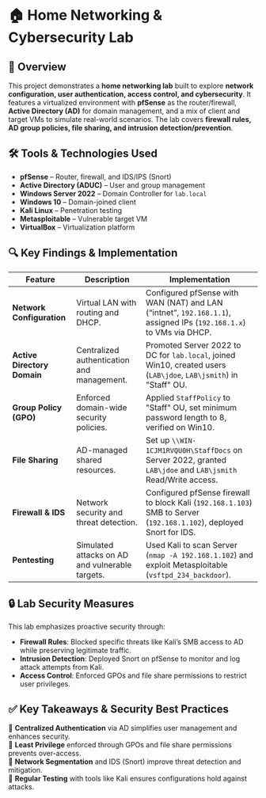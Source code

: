 # 🏠 Home Networking & Cybersecurity Lab

## 📌 Overview
This project demonstrates a **home networking lab** built to explore **network configuration, user authentication, access control, and cybersecurity**. It features a virtualized environment with **pfSense** as the router/firewall, **Active Directory (AD)** for domain management, and a mix of client and target VMs to simulate real-world scenarios. The lab covers **firewall rules, AD group policies, file sharing, and intrusion detection/prevention**.

## 🛠 Tools & Technologies Used
- **pfSense** – Router, firewall, and IDS/IPS (Snort)  
- **Active Directory (ADUC)** – User and group management  
- **Windows Server 2022** – Domain Controller for `lab.local`  
- **Windows 10** – Domain-joined client  
- **Kali Linux** – Penetration testing  
- **Metasploitable** – Vulnerable target VM  
- **VirtualBox** – Virtualization platform  

## 🔍 Key Findings & Implementation

| Feature | Description | Implementation |
|---------|-------------|----------------|
| **Network Configuration** | Virtual LAN with routing and DHCP. | Configured pfSense with WAN (NAT) and LAN (“intnet”, `192.168.1.1`), assigned IPs (`192.168.1.x`) to VMs via DHCP. |
| **Active Directory Domain** | Centralized authentication and management. | Promoted Server 2022 to DC for `lab.local`, joined Win10, created users (`LAB\jdoe`, `LAB\jsmith`) in "Staff" OU. |
| **Group Policy (GPO)** | Enforced domain-wide security policies. | Applied `StaffPolicy` to "Staff" OU, set minimum password length to 8, verified on Win10. |
| **File Sharing** | AD-managed shared resources. | Set up `\\WIN-1CJM1RVQU0H\StaffDocs` on Server 2022, granted `LAB\jdoe` and `LAB\jsmith` Read/Write access. |
| **Firewall & IDS** | Network security and threat detection. | Configured pfSense firewall to block Kali (`192.168.1.103`) SMB to Server (`192.168.1.102`), deployed Snort for IDS. |
| **Pentesting** | Simulated attacks on AD and vulnerable targets. | Used Kali to scan Server (`nmap -A 192.168.1.102`) and exploit Metasploitable (`vsftpd_234_backdoor`). |

## 🔒 Lab Security Measures
This lab emphasizes proactive security through:
- **Firewall Rules**: Blocked specific threats like Kali’s SMB access to AD while preserving legitimate traffic.
- **Intrusion Detection**: Deployed Snort on pfSense to monitor and log attack attempts from Kali.
- **Access Control**: Enforced GPOs and file share permissions to restrict user privileges.

## ✅ Key Takeaways & Security Best Practices
🔹 **Centralized Authentication** via AD simplifies user management and enhances security.  
🔹 **Least Privilege** enforced through GPOs and file share permissions prevents over-access.  
🔹 **Network Segmentation** and IDS (Snort) improve threat detection and mitigation.  
🔹 **Regular Testing** with tools like Kali ensures configurations hold against attacks.  
